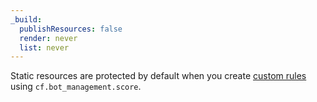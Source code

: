 ```yaml
---
_build:
  publishResources: false
  render: never
  list: never
---
```


Static resources are protected by default when you create [custom rules](/waf/custom-rules/) using `cf.bot_management.score`.
